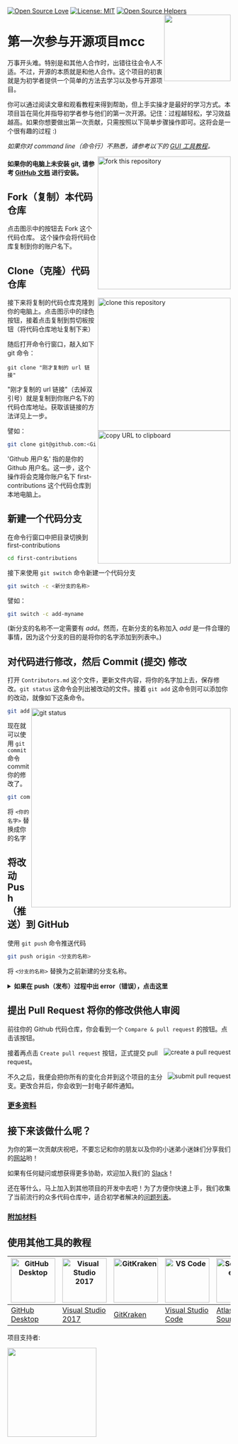 [![Open Source Love](https://badges.frapsoft.com/os/v1/open-source.svg?v=103)](https://github.com/ellerbrock/open-source-badges/)
[![License: MIT](https://img.shields.io/badge/License-MIT-green.svg)](https://opensource.org/licenses/MIT)
[![Open Source Helpers](https://www.codetriage.com/roshanjossey/first-contributions/badges/users.svg)](https://www.codetriage.com/roshanjossey/first-contributions)
[<img align="right" width="150" src="https://firstcontributions.github.io/assets/Readme/join-slack-team.png">](https://join.slack.com/t/firstcontributors/shared_invite/zt-1hg51qkgm-Xc7HxhsiPYNN3ofX2_I8FA)

# 第一次参与开源项目mcc

万事开头难。特别是和其他人合作时，出错往往会令人不适。不过，开源的本质就是和他人合作。这个项目的初衷就是为初学者提供一个简单的方法去学习以及参与开源项目。

你可以通过阅读文章和观看教程来得到帮助，但上手实操才是最好的学习方式。本项目旨在简化并指导初学者参与他们的第一次开源。记住：过程越轻松，学习效益越高。如果你想要做出第一次贡献，只需按照以下简单步骤操作即可。这将会是一个很有趣的过程 :)

_如果你对 command line（命令行）不熟悉，请参考以下的 [GUI 工具教程](#使用其他工具的教程)。_

<img align="right" width="300" src="https://firstcontributions.github.io/assets/Readme/fork.png" alt="fork this repository" />

#### 如果你的电脑上未安装 git, 请参考 [GitHub 文档](https://docs.github.com/cn/get-started/quickstart/set-up-git) 进行安装。

## Fork（复制）本代码仓库

点击图示中的按钮去 Fork 这个代码仓库。
这个操作会将代码仓库复制到你的账户名下。

## Clone（克隆）代码仓库

<img align="right" width="300" src="https://firstcontributions.github.io/assets/Readme/clone.png" alt="clone this repository" />

接下来将复制的代码仓库克隆到你的电脑上。点击图示中的绿色按钮，接着点击复制到剪切板按钮（将代码仓库地址复制下来）

随后打开命令行窗口，敲入如下 git 命令：

```
git clone "刚才复制的 url 链接"
```
"刚才复制的 url 链接"（去掉双引号）就是复制到你账户名下的代码仓库地址。获取该链接的方法详见上一步。

<img align="right" width="300" src="https://firstcontributions.github.io/assets/Readme/copy-to-clipboard.png" alt="copy URL to clipboard" />

譬如：
```bash
git clone git@github.com:<Github用户名>/first-contributions.git
```

'Github 用户名' 指的是你的 Github 用户名。这一步，这个操作将会克隆你账户名下 first-contributions 这个代码仓库到本地电脑上。

## 新建一个代码分支

在命令行窗口中把目录切换到 first-contributions

```bash
cd first-contributions
```
接下来使用 `git switch` 命令新建一个代码分支
```bash
git switch -c <新分支的名称>
```

譬如：
```bash
git switch -c add-myname
```

(新分支的名称不一定需要有 *add*。然而，在新分支的名称加入 *add* 是一件合理的事情，因为这个分支的目的是将你的名字添加到列表中。)

## 对代码进行修改，然后 Commit (提交) 修改

打开 `Contributors.md` 这个文件，更新文件内容，将你的名字加上去，保存修改。`git status` 这命令会列出被改动的文件。接着 `git add` 这命令则可以添加你的改动，就像如下这条命令。

<img align="right" width="450" src="https://firstcontributions.github.io/assets/Readme/git-status.png" alt="git status" />

```bash
git add Contributors.md
```

现在就可以使用 `git commit` 命令 commit 你的修改了。
```bash
git commit -m "Add <你的名字> to Contributors list"
```
将 `<你的名字>` 替换成你的名字

## 将改动 Push（推送）到 GitHub

使用 `git push` 命令推送代码
```bash
git push origin <分支的名称>
```
将 `<分支的名称>` 替换为之前新建的分支名称。

<details>
<summary> <strong>如果在 push（发布）过程中出 error（错误），点击这里</strong> </summary>

- ### Authentication Error
     <pre>remote: Support for password authentication was removed on August 13, 2021. Please use a personal access token instead.
  remote: Please see https://github.blog/2020-12-15-token-authentication-requirements-for-git-operations/ for more information.
  fatal: Authentication failed for 'https://github.com/<your-username>/first-contributions.git/'</pre>
  去 [GitHub's tutorial](https://docs.github.com/en/authentication/connecting-to-github-with-ssh/adding-a-new-ssh-key-to-your-github-account) 学习如何生成新的 SSH 密匙以及配置。

</details>

## 提出 Pull Request 将你的修改供他人审阅

前往你的 Github 代码仓库，你会看到一个 `Compare & pull request` 的按钮。点击该按钮。

<img style="float: right;" src="https://firstcontributions.github.io/assets/Readme/compare-and-pull.png" alt="create a pull request" />

接着再点击 `Create pull request` 按钮，正式提交 pull request。

<img style="float: right;" src="https://firstcontributions.github.io/assets/Readme/submit-pull-request.png" alt="submit pull request" />

不久之后，我便会把你所有的变化合并到这个项目的主分支。更改合并后，你会收到一封电子邮件通知。

### [ 更多资料 ](../additional-material/git_workflow_scenarios/additional-material.md)

## 接下来该做什么呢？

为你的第一次贡献庆祝吧，不要忘记和你的朋友以及你的小迷弟小迷妹们分享我们的[网站](https://roshanjossey.github.io/first-contributions/#social-share)哟！

如果有任何疑问或想获得更多协助，欢迎加入我们的 [Slack](https://join.slack.com/t/firstcontributors/shared_invite/zt-1hg51qkgm-Xc7HxhsiPYNN3ofX2_I8FA)！

还在等什么，马上加入到其他项目的开发中去吧！为了方便你快速上手，我们收集了当前流行的众多代码仓库中，适合初学者解决的[问题列表](https://firstcontributions.github.io/#project-list)。

### [附加材料](additional-material/git_workflow_scenarios/additional-material.md)

## 使用其他工具的教程

| <a href="../gui-tool-tutorials/github-desktop-tutorial.md"><img alt="GitHub Desktop" src="https://desktop.github.com/images/desktop-icon.svg" width="100"></a> | <a href="../gui-tool-tutorials/github-windows-vs2017-tutorial.md"><img alt="Visual Studio 2017" src="https://upload.wikimedia.org/wikipedia/commons/c/cd/Visual_Studio_2017_Logo.svg" width="100"></a> | <a href="../gui-tool-tutorials/gitkraken-tutorial.md"><img alt="GitKraken" src="https://firstcontributions.github.io/assets/gui-tool-tutorials/gitkraken-tutorial/gk-icon.png" width="100"></a> | <a href="../gui-tool-tutorials/github-windows-vs-code-tutorial.md"><img alt="VS Code" src="https://upload.wikimedia.org/wikipedia/commons/2/2d/Visual_Studio_Code_1.18_icon.svg" width=100></a> | <a href="../gui-tool-tutorials/sourcetree-macos-tutorial.md"><img alt="Sourcetree App" src="https://wac-cdn.atlassian.com/dam/jcr:81b15cde-be2e-4f4a-8af7-9436f4a1b431/Sourcetree-icon-blue.svg" width=100></a> | <a href="../gui-tool-tutorials/github-windows-intellij-tutorial.md"><img alt="IntelliJ IDEA" src="https://upload.wikimedia.org/wikipedia/commons/thumb/9/9c/IntelliJ_IDEA_Icon.svg/512px-IntelliJ_IDEA_Icon.svg.png" width=100></a> |
| --- | --- | --- | --- | --- | --- |
| [GitHub Desktop](../gui-tool-tutorials/github-desktop-tutorial.md) | [Visual Studio 2017](../gui-tool-tutorials/github-windows-vs2017-tutorial.md) | [GitKraken](../gui-tool-tutorials/gitkraken-tutorial.md) | [Visual Studio Code](../gui-tool-tutorials/github-windows-vs-code-tutorial.md) | [Atlassian Sourcetree](../gui-tool-tutorials/sourcetree-macos-tutorial.md) | [IntelliJ IDEA](../gui-tool-tutorials/github-windows-intellij-tutorial.md) |

<p>项目支持者:</p>
<p>
  <a href="https://www.digitalocean.com/">
    <img src="https://opensource.nyc3.cdn.digitaloceanspaces.com/attribution/assets/SVG/DO_Logo_horizontal_blue.svg" width="201px">
  </a>
</p>
